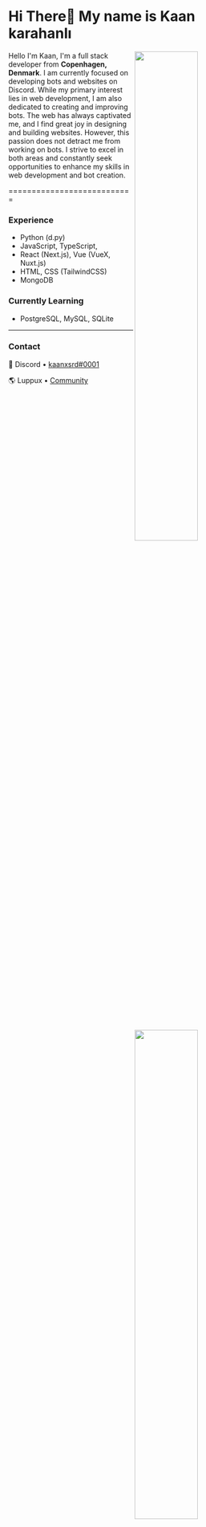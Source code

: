 Hi There👋 My name is Kaan karahanlı
===========================

<img width="50%" align="right" src="https://github-widgetbox.vercel.app/api/profile?username=kaanxsrd&data=followers,repositories,stars,commits&theme=darkmode">
<img width="50%" align="right" src="https://github-widgetbox.vercel.app/api/skills?languages=js,ts,py,html,css,nodejs,java,php&theme=darkmode">

Hello I'm Kaan, I'm a full stack developer from **Copenhagen, Denmark**.
I am currently focused on developing bots and websites on Discord. 
While my primary interest lies in web development, I am also dedicated to creating and improving bots. 
The web has always captivated me, and I find great joy in designing and building websites. 
However, this passion does not detract me from working on bots. 
I strive to excel in both areas and constantly seek opportunities to enhance my skills in web development and bot creation.

<img width="50%" align="left" src="https://count.getloli.com/get/@:kaanxsrd?theme=rule34">


===========================



### Experience
- Python (d.py) 
- JavaScript, TypeScript,
- React (Next.js), Vue (VueX, Nuxt.js)
- HTML, CSS (TailwindCSS)
- MongoDB

### Currently Learning
- PostgreSQL, MySQL, SQLite

---

### Contact

💬 Discord • [kaanxsrd#0001](https://discord.com/users/797096076330795018)

🌎 Luppux • [Community](https://discord.gg/luppux)
